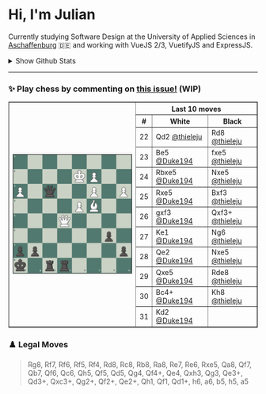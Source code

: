 # **Hi, I'm Julian**

Currently studying Software Design at the University of Applied Sciences in <a href="https://www.th-ab.de/en/" >Aschaffenburg</a> :de: and working with VueJS 2/3, VuetifyJS and ExpressJS.

<details>
 <summary>Show Github Stats</summary>
 <p align="center">
    <img src="https://github-readme-stats.vercel.app/api/top-langs/?username=thieleju&theme=blue-green&hide=jupyter%20notebook&layout=compact"  />
    <img width="420" src="https://github-readme-stats.vercel.app/api?username=thieleju&theme=blue-green&show_icons=true"/>
  </p>
</details>

---

### ✨ Play chess by commenting on [this issue!](https://github.com/thieleju/thieleju/issues/1) (WIP)

<table border="1">
<th rowspan="20"><a href="https://github.com/thieleju/thieleju/issues/1"><img width="480" src="https://raw.githubusercontent.com/thieleju/thieleju/main/games/game1/chessboard-1703174950.png" /></a></th>
<th colspan="3">Last 10 moves</th>
<tr>
<th>#</th>
<th>White</th>
<th>Black</th>
</tr>
<tr>
<td>22</td>
<td>Qd2 <a href="https://github.com/thieleju">@thieleju</a></td>
<td>Rd8 <a href="https://github.com/thieleju">@thieleju</a></td>
</tr>
<tr>
<td>23</td>
<td>Be5 <a href="https://github.com/Duke194">@Duke194</a></td>
<td>fxe5 <a href="https://github.com/thieleju">@thieleju</a></td>
</tr>
<tr>
<td>24</td>
<td>Rbxe5 <a href="https://github.com/Duke194">@Duke194</a></td>
<td>Nxe5 <a href="https://github.com/thieleju">@thieleju</a></td>
</tr>
<tr>
<td>25</td>
<td>Rxe5 <a href="https://github.com/Duke194">@Duke194</a></td>
<td>Bxf3 <a href="https://github.com/thieleju">@thieleju</a></td>
</tr>
<tr>
<td>26</td>
<td>gxf3 <a href="https://github.com/Duke194">@Duke194</a></td>
<td>Qxf3+ <a href="https://github.com/thieleju">@thieleju</a></td>
</tr>
<tr>
<td>27</td>
<td>Ke1 <a href="https://github.com/Duke194">@Duke194</a></td>
<td>Ng6 <a href="https://github.com/thieleju">@thieleju</a></td>
</tr>
<tr>
<td>28</td>
<td>Qe2 <a href="https://github.com/Duke194">@Duke194</a></td>
<td>Nxe5 <a href="https://github.com/thieleju">@thieleju</a></td>
</tr>
<tr>
<td>29</td>
<td>Qxe5 <a href="https://github.com/Duke194">@Duke194</a></td>
<td>Rde8 <a href="https://github.com/thieleju">@thieleju</a></td>
</tr>
<tr>
<td>30</td>
<td>Bc4+ <a href="https://github.com/Duke194">@Duke194</a></td>
<td>Kh8 <a href="https://github.com/thieleju">@thieleju</a></td>
</tr>
<tr>
<td>31</td>
<td>Kd2 <a href="https://github.com/Duke194">@Duke194</a></td>
<td> </td>
</tr>
</table>

### ♟️ Legal Moves
> Rg8, Rf7, Rf6, Rf5, Rf4, Rd8, Rc8, Rb8, Ra8, Re7, Re6, Rxe5, Qa8, Qf7, Qb7, Qf6, Qc6, Qh5, Qf5, Qd5, Qg4, Qf4+, Qe4, Qxh3, Qg3, Qe3+, Qd3+, Qxc3+, Qg2+, Qf2+, Qe2+, Qh1, Qf1, Qd1+, h6, a6, b5, h5, a5
